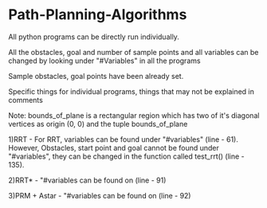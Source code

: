 # Path-Planning-Algorithms
All python programs can be directly run individually.

All the obstacles, goal and number of sample points and all variables can be changed by looking under "#Variables" in all the programs

Sample obstacles, goal points have been already set.

Specific things for individual programs, things that may not be explained in comments

Note: bounds_of_plane is a rectangular region which has two of it's diagonal vertices as origin (0, 0) and the tuple bounds_of_plane

1)RRT - For RRT, variables can be found under "#variables" (line - 61). However, Obstacles, start point and goal cannot be found under "#variables",  they can be changed in the function called test_rrt() (line - 135).

2)RRT* - "#variables can be found on (line - 91)

3)PRM + Astar - "#variables can be found on (line - 92)

